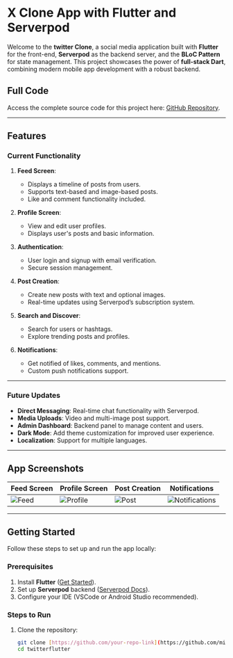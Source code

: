 # X Clone App with Flutter and Serverpod

Welcome to the **twitter Clone**, a social media application built with **Flutter** for the front-end, **Serverpod** as the backend server, and the **BLoC Pattern** for state management. This project showcases the power of **full-stack Dart**, combining modern mobile app development with a robust backend.

## Full Code  
Access the complete source code for this project here: [GitHub Repository](https://github.com/mitegab/twitterflutter.git).



---

## Features

### Current Functionality  
1. **Feed Screen**:  
   - Displays a timeline of posts from users.  
   - Supports text-based and image-based posts.  
   - Like and comment functionality included.

2. **Profile Screen**:  
   - View and edit user profiles.  
   - Displays user's posts and basic information.

3. **Authentication**:  
   - User login and signup with email verification.  
   - Secure session management.

4. **Post Creation**:  
   - Create new posts with text and optional images.  
   - Real-time updates using Serverpod’s subscription system.

5. **Search and Discover**:  
   - Search for users or hashtags.  
   - Explore trending posts and profiles.

6. **Notifications**:  
   - Get notified of likes, comments, and mentions.  
   - Custom push notifications support.

---

### Future Updates  
- **Direct Messaging**: Real-time chat functionality with Serverpod.  
- **Media Uploads**: Video and multi-image post support.  
- **Admin Dashboard**: Backend panel to manage content and users.  
- **Dark Mode**: Add theme customization for improved user experience.  
- **Localization**: Support for multiple languages.

---

## App Screenshots  

| Feed Screen       | Profile Screen    | Post Creation    | Notifications    |
|-------------------|-------------------|------------------|------------------|
| ![Feed](link-to-image) | ![Profile](link-to-image) | ![Post](link-to-image) | ![Notifications](link-to-image) |

---

## Getting Started  

Follow these steps to set up and run the app locally:

### Prerequisites  
1. Install **Flutter** ([Get Started](https://flutter.dev/docs/get-started/install)).  
2. Set up **Serverpod** backend ([Serverpod Docs](https://serverpod.dev/)).  
3. Configure your IDE (VSCode or Android Studio recommended).

### Steps to Run  
1. Clone the repository:  
   ```bash  
   git clone [https://github.com/your-repo-link](https://github.com/mitegab/twitterflutter.git)  
   cd twitterflutter
